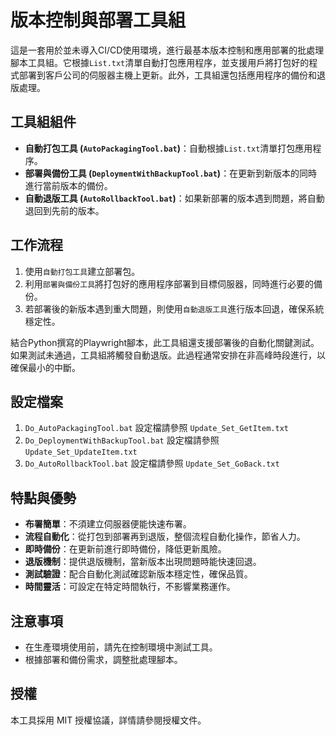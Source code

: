 # 版本控制與部署工具組

這是一套用於並未導入CI/CD使用環境，進行最基本版本控制和應用部署的批處理腳本工具組。它根據`List.txt`清單自動打包應用程序，並支援用戶將打包好的程式部署到客戶公司的伺服器主機上更新。此外，工具組還包括應用程序的備份和退版處理。

## 工具組組件

- **自動打包工具 (`AutoPackagingTool.bat`)**：自動根據`List.txt`清單打包應用程序。
- **部署與備份工具 (`DeploymentWithBackupTool.bat`)**：在更新到新版本的同時進行當前版本的備份。
- **自動退版工具 (`AutoRollbackTool.bat`)**：如果新部署的版本遇到問題，將自動退回到先前的版本。

## 工作流程

1. 使用`自動打包工具`建立部署包。
2. 利用`部署與備份工具`將打包好的應用程序部署到目標伺服器，同時進行必要的備份。
3. 若部署後的新版本遇到重大問題，則使用`自動退版工具`進行版本回退，確保系統穩定性。

結合Python撰寫的Playwright腳本，此工具組還支援部署後的自動化關鍵測試。如果測試未通過，工具組將觸發自動退版。此過程通常安排在非高峰時段進行，以確保最小的中斷。

## 設定檔案

1. `Do_AutoPackagingTool.bat` 設定檔請參照 `Update_Set_GetItem.txt`
2. `Do_DeploymentWithBackupTool.bat` 設定檔請參照 `Update_Set_UpdateItem.txt`
3. `Do_AutoRollbackTool.bat` 設定檔請參照 `Update_Set_GoBack.txt`

## 特點與優勢

- **布署簡單**：不須建立伺服器便能快速布署。
- **流程自動化**：從打包到部署再到退版，整個流程自動化操作，節省人力。
- **即時備份**：在更新前進行即時備份，降低更新風險。
- **退版機制**：提供退版機制，當新版本出現問題時能快速回退。
- **測試驗證**：配合自動化測試確認新版本穩定性，確保品質。
- **時間靈活**：可設定在特定時間執行，不影響業務運作。

## 注意事項

- 在生產環境使用前，請先在控制環境中測試工具。
- 根據部署和備份需求，調整批處理腳本。

## 授權

本工具採用 MIT 授權協議，詳情請參閱授權文件。
